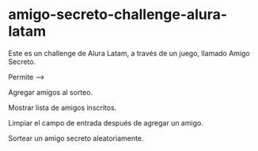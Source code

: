 # amigo-secreto-challenge-alura-latam
Este es un challenge de Alura Latam, a través de un juego, llamado Amigo Secreto.

Permite -->

Agregar amigos al sorteo.

Mostrar lista de amigos inscritos.

Limpiar el campo de entrada después de agregar un amigo.

Sortear un amigo secreto aleatoriamente.
